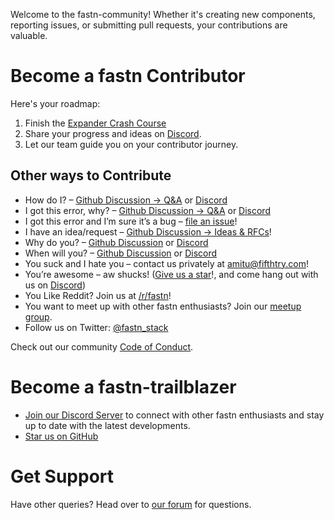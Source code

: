 Welcome to the fastn-community! Whether it's creating new components, reporting issues, or submitting pull requests, your contributions are valuable. 

# Become a fastn Contributor

Here's your roadmap:

1. Finish the  [Expander Crash Course](https://fastn.com/expander/)
2. Share your progress and ideas on [Discord](https://discord.gg/a7eBUeutWD).
3. Let our team guide you on your contributor journey.

## Other ways to Contribute

- How do I? – [Github Discussion -> Q&A](https://github.com/fastn-stack/fastn/discussions/categories/q-a) or [Discord](https://discord.gg/a7eBUeutWD)
- I got this error, why? – [Github Discussion -> Q&A](https://github.com/fastn-stack/fastn/discussions/categories/q-a) or [Discord](https://discord.gg/a7eBUeutWD)
- I got this error and I’m sure it’s a bug – [file an issue](https://github.com/fastn-stack/fastn/issues)!
- I have an idea/request – [Github Discussion -> Ideas & RFCs](https://github.com/fastn-stack/fastn/discussions/categories/ideas-rfcs)!
- Why do you? – [Github Discussion](https://github.com/fastn-stack/fastn/discussions) or [Discord](https://discord.gg/a7eBUeutWD)
- When will you? – [Github Discussion](https://github.com/fastn-stack/fastn/discussions) or [Discord](https://discord.gg/a7eBUeutWD)
- You suck and I hate you – contact us privately at amitu@fifthtry.com!
- You’re awesome – aw shucks! ([Give us a star](https://github.com/fastn-stack/fastn)!, and come hang out with us on [Discord](https://discord.gg/a7eBUeutWD))
- You Like Reddit? Join us at [/r/fastn](https://reddit.com/r/fastn)!
- You want to meet up with other fastn enthusiasts? Join our [meetup group](https://www.meetup.com/fastn-io/).
- Follow us on Twitter: [@fastn_stack](https://twitter.com/fastn_stack)

Check out our community [Code of Conduct](https://github.com/fastn-stack/.github/blob/main/CODE_OF_CONDUCT.md).

# Become a fastn-trailblazer

- [Join our Discord Server](https://discord.gg/bucrdvptYd) to connect with other fastn enthusiasts and stay up to date with the latest developments.
- [Star us on GitHub](https://github.com/fastn-stack/fastn/)

# Get Support

Have other queries? Head over to [our forum](https://github.com/fastn-stack/fastn/discussions) for questions.
